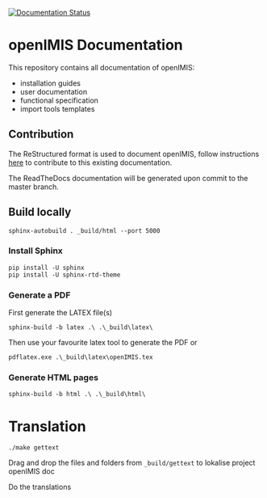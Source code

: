 [![Documentation Status](https://readthedocs.org/projects/openimis/badge/?version=latest)](https://openimis.readthedocs.io/en/latest/?badge=latest)

# openIMIS Documentation

This repository contains all documentation of openIMIS:

* installation guides
* user documentation
* functional specification
* import tools templates

## Contribution

The ReStructured format is used to document openIMIS, follow instructions
[here](http://www.sphinx-doc.org/en/master/usage/restructuredtext/basics.html)
to contribute to this existing documentation.

The ReadTheDocs documentation will be generated upon commit to the master branch.

## Build locally

```
sphinx-autobuild . _build/html --port 5000
```

### Install Sphinx

```
pip install -U sphinx
pip install -U sphinx-rtd-theme
```

### Generate a PDF

First generate the LATEX file(s)

```
sphinx-build -b latex .\ .\_build\latex\
```

Then use your favourite latex tool to generate the PDF
or
```
pdflatex.exe .\_build\latex\openIMIS.tex
```

### Generate HTML pages

```
sphinx-build -b html .\ .\_build\html\
```

# Translation

```
./make gettext
```

Drag and drop the files and folders from `_build/gettext` to lokalise project openIMIS doc

Do the translations
